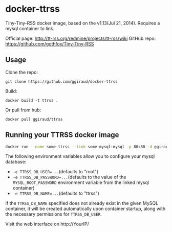 docker-ttrss
============================

Tiny-Tiny-RSS docker image, based on the v1.13(Jul 21, 2014).
Requires a mysql container to link.

Official page: http://tt-rss.org/redmine/projects/tt-rss/wiki
GitHub repo: https://github.com/gothfox/Tiny-Tiny-RSS

Usage
-----

Clone the repo:

```git clone https://github.com/ggiraud/docker-ttrss```

Build:

```docker build -t ttrss .```

Or pull from hub:

```docker pull ggiraud/ttrss```

Running your TTRSS docker image
-------------------------------

```bash
docker run --name some-ttrss --link some-mysql:mysql -p 80:80 -d ggiraud/ttrss
```

The following environment variables allow you to configure your mysql database:

* ```-e TTRSS_DB_USER=...```(defaults to "root")
* ```-e TTRSS_DB_PASSWORD=...```(defaults to the value of the ```MYSQL_ROOT_PASSWORD``` environment variable from the linked mysql container) 
* ```-e TTRSS_DB_NAME=...```(defaults to "ttrss")

If the ```TTRSS_DB_NAME``` specified does not already exist in the given MySQL container, it will be created automatically upon container startup, along with the necessary permissions for ```TTRSS_DB_USER```.

Visit the web interface on http://YourIP/
